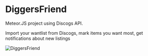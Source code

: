 # DiggersFriend
Meteor.JS project using Discogs API.

Import your wantlist from Discogs, mark items you want most, get notifications about new listings

![DiggersFriend](https://dl.dropboxusercontent.com/u/99213524/DiggersFriend.png)
